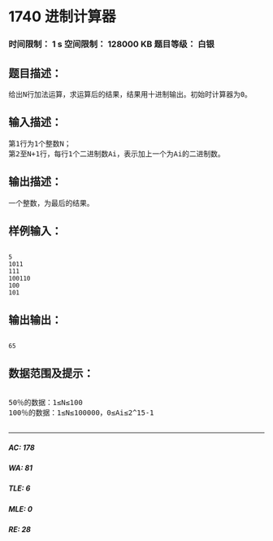 # 1740 进制计算器   
### 时间限制： 1 s     空间限制： 128000 KB     题目等级： 白银  
## 题目描述：  

<pre>
给出N行加法运算，求运算后的结果，结果用十进制输出。初始时计算器为0。
</pre>
  
  
## 输入描述：  

<pre>
第1行为1个整数N；
第2至N+1行，每行1个二进制数Ai，表示加上一个为Ai的二进制数。
</pre>
  
  
## 输出描述：  

<pre>
一个整数，为最后的结果。
</pre>
  
  
## 样例输入：  

<pre><code>
5
1011
111
100110
100
101
</code></pre>
  
  
## 输出输出：  

<pre><code>
65
</code></pre>
  
  
## 数据范围及提示：  

<pre>

50％的数据：1≤N≤100
100％的数据：1≤N≤100000，0≤Ai≤2^15-1

</pre>
  
  
***  

##### AC: 178  
##### WA: 81  
##### TLE: 6  
##### MLE: 0  
##### RE: 28  
